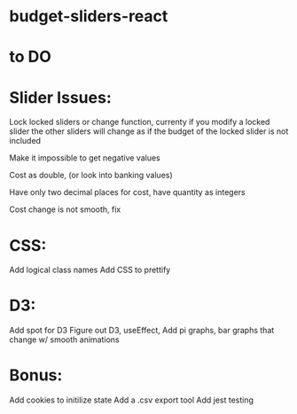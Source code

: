 # budget-sliders-react

# to DO

# Slider Issues:
Lock locked sliders or change function, currenty if you modify a locked slider the other sliders will change as if
the budget of the locked slider is not included

Make it impossible to get negative values

Cost as double, (or look into banking values)

Have only two decimal places for cost, have quantity as integers

Cost change is not smooth, fix

# CSS:
Add logical class names
Add CSS to prettify

# D3: 
Add spot for D3
Figure out D3, useEffect,
Add pi graphs, bar graphs that change w/ smooth animations

# Bonus:
Add cookies to initilize state
Add a .csv export tool
Add jest testing